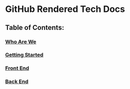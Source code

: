 # GitHub Rendered Tech Docs

## Table of Contents:

### [Who Are We](https://github.com/RecursiveThinking/recursive_thinking_website_tech_docs/blob/master/markdown/whoWeAre.md)

### [Getting Started](https://github.com/RecursiveThinking/recursive_thinking_website_tech_docs/blob/master/GitHub_Rendered_TechDocs.md)

### [Front End](https://github.com/RecursiveThinking/recursive_thinking_website_tech_docs/blob/master/GitHub_Rendered_TechDocs.md)

### [Back End](https://github.com/RecursiveThinking/recursive_thinking_website_tech_docs/blob/master/GitHub_Rendered_TechDocs.md)